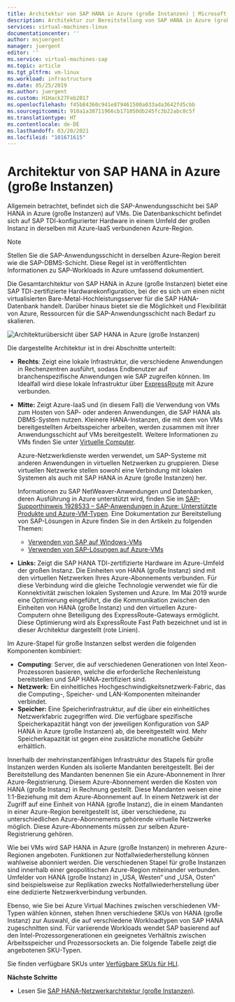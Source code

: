 ```yaml
---
title: Architektur von SAP HANA in Azure (große Instanzen) | Microsoft-Dokumentation
description: Architektur zur Bereitstellung von SAP HANA in Azure (große Instanzen)
services: virtual-machines-linux
documentationcenter: ''
author: msjuergent
manager: juergent
editor: ''
ms.service: virtual-machines-sap
ms.topic: article
ms.tgt_pltfrm: vm-linux
ms.workload: infrastructure
ms.date: 05/25/2019
ms.author: juergent
ms.custom: H1Hack27Feb2017
ms.openlocfilehash: f45b84360c941e879461500a033ada3642fd5cbb
ms.sourcegitcommit: 910a1a38711966cb171050db245fc3b22abc8c5f
ms.translationtype: HT
ms.contentlocale: de-DE
ms.lasthandoff: 03/20/2021
ms.locfileid: "101671615"
---
```

# <a name="sap-hana-large-instances-architecture-on-azure"></a>Architektur von SAP HANA in Azure (große Instanzen)

Allgemein betrachtet, befindet sich die SAP-Anwendungsschicht bei SAP HANA in Azure (große Instanzen) auf VMs. Die Datenbankschicht befindet sich auf SAP TDI-konfigurierter Hardware in einem Umfeld der großen Instanz in derselben mit Azure-IaaS verbundenen Azure-Region.

> [!NOTE]
> Stellen Sie die SAP-Anwendungsschicht in derselben Azure-Region bereit wie die SAP-DBMS-Schicht. Diese Regel ist in veröffentlichten Informationen zu SAP-Workloads in Azure umfassend dokumentiert. 

Die Gesamtarchitektur von SAP HANA in Azure (große Instanzen) bietet eine SAP TDI-zertifizierte Hardwarekonfiguration, bei der es sich um einen nicht virtualisierten Bare-Metal-Hochleistungsserver für die SAP HANA-Datenbank handelt. Darüber hinaus bietet sie die Möglichkeit und Flexibilität von Azure, Ressourcen für die SAP-Anwendungsschicht nach Bedarf zu skalieren.

![Architekturübersicht über SAP HANA in Azure (große Instanzen)](./media/hana-overview-architecture/image1-architecture.png)

Die dargestellte Architektur ist in drei Abschnitte unterteilt:

- **Rechts**: Zeigt eine lokale Infrastruktur, die verschiedene Anwendungen in Rechenzentren ausführt, sodass Endbenutzer auf branchenspezifische Anwendungen wie SAP zugreifen können. Im Idealfall wird diese lokale Infrastruktur über [ExpressRoute](https://azure.microsoft.com/services/expressroute/) mit Azure verbunden.

- **Mitte:** Zeigt Azure-IaaS und (in diesem Fall) die Verwendung von VMs zum Hosten von SAP- oder anderen Anwendungen, die SAP HANA als DBMS-System nutzen. Kleinere HANA-Instanzen, die mit dem von VMs bereitgestellten Arbeitsspeicher arbeiten, werden zusammen mit ihrer Anwendungsschicht auf VMs bereitgestellt. Weitere Informationen zu VMs finden Sie unter [Virtuelle Computer](https://azure.microsoft.com/services/virtual-machines/).

   Azure-Netzwerkdienste werden verwendet, um SAP-Systeme mit anderen Anwendungen in virtuellen Netzwerken zu gruppieren. Diese virtuellen Netzwerke stellen sowohl eine Verbindung mit lokalen Systemen als auch mit SAP HANA in Azure (große Instanzen) her.

   Informationen zu SAP NetWeaver-Anwendungen und Datenbanken, deren Ausführung in Azure unterstützt wird, finden Sie im [SAP-Supporthinweis 1928533 – SAP-Anwendungen in Azure: Unterstützte Produkte und Azure-VM-Typen](https://launchpad.support.sap.com/#/notes/1928533). Eine Dokumentation zur Bereitstellung von SAP-Lösungen in Azure finden Sie in den Artikeln zu folgenden Themen:

  -  [Verwenden von SAP auf Windows-VMs](./get-started.md?toc=/azure/virtual-machines/linux/toc.json)
  -  [Verwenden von SAP-Lösungen auf Azure-VMs](get-started.md)

- **Links:** Zeigt die SAP HANA TDI-zertifizierte Hardware im Azure-Umfeld der großen Instanz. Die Einheiten von HANA (große Instanz) sind mit den virtuellen Netzwerken Ihres Azure-Abonnements verbunden. Für diese Verbindung wird die gleiche Technologie verwendet wie für die Konnektivität zwischen lokalen Systemen und Azure. Im Mai 2019 wurde eine Optimierung eingeführt, die die Kommunikation zwischen den Einheiten von HANA (große Instanz) und den virtuellen Azure-Computern ohne Beteiligung des ExpressRoute-Gateways ermöglicht. Diese Optimierung wird als ExpressRoute Fast Path bezeichnet und ist in dieser Architektur dargestellt (rote Linien). 

Im Azure-Stapel für große Instanzen selbst werden die folgenden Komponenten kombiniert:

- **Computing**: Server, die auf verschiedenen Generationen von Intel Xeon-Prozessoren basieren, welche die erforderliche Rechenleistung bereitstellen und SAP HANA-zertifiziert sind.
- **Netzwerk:** Ein einheitliches Hochgeschwindigkeitsnetzwerk-Fabric, das die Computing-, Speicher- und LAN-Komponenten miteinander verbindet.
- **Speicher:** Eine Speicherinfrastruktur, auf die über ein einheitliches Netzwerkfabric zugegriffen wird. Die verfügbare spezifische Speicherkapazität hängt von der jeweiligen Konfiguration von SAP HANA in Azure (große Instanzen) ab, die bereitgestellt wird. Mehr Speicherkapazität ist gegen eine zusätzliche monatliche Gebühr erhältlich.

Innerhalb der mehrinstanzenfähigen Infrastruktur des Stapels für große Instanzen werden Kunden als isolierte Mandanten bereitgestellt. Bei der Bereitstellung des Mandanten benennen Sie ein Azure-Abonnement in Ihrer Azure-Registrierung. Diesem Azure-Abonnement werden die Kosten von HANA (große Instanz) in Rechnung gestellt. Diese Mandanten weisen eine 1:1-Beziehung mit dem Azure-Abonnement auf. In einem Netzwerk ist der Zugriff auf eine Einheit von HANA (große Instanz), die in einem Mandanten in einer Azure-Region bereitgestellt ist, über verschiedene, zu unterschiedlichen Azure-Abonnements gehörende virtuelle Netzwerke möglich. Diese Azure-Abonnements müssen zur selben Azure-Registrierung gehören. 

Wie bei VMs wird SAP HANA in Azure (große Instanzen) in mehreren Azure-Regionen angeboten. Funktionen zur Notfallwiederherstellung können wahlweise abonniert werden. Die verschiedenen Stapel für große Instanzen sind innerhalb einer geopolitischen Azure-Region miteinander verbunden. Umfelder von HANA (große Instanz) in „USA, Westen“ und „USA, Osten“ sind beispielsweise zur Replikation zwecks Notfallwiederherstellung über eine dedizierte Netzwerkverbindung verbunden. 

Ebenso, wie Sie bei Azure Virtual Machines zwischen verschiedenen VM-Typen wählen können, stehen Ihnen verschiedene SKUs von HANA (große Instanz) zur Auswahl, die auf verschiedene Workloadtypen von SAP HANA zugeschnitten sind. Für variierende Workloads wendet SAP basierend auf den Intel-Prozessorgenerationen ein geeignetes Verhältnis zwischen Arbeitsspeicher und Prozessorsockets an. Die folgende Tabelle zeigt die angebotenen SKU-Typen.

Sie finden verfügbare SKUs unter [Verfügbare SKUs für HLI](hana-available-skus.md).

**Nächste Schritte**
- Lesen Sie [SAP HANA-Netzwerkarchitektur (große Instanzen)](hana-network-architecture.md).
